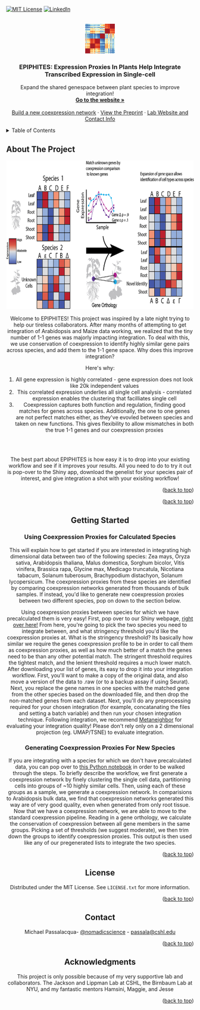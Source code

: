 <!-- Improved compatibility of back to top link: See: https://github.com/othneildrew/Best-README-Template/pull/73 -->
<a name="readme-top"></a>
<!--
*** Thanks for checking out the Best-README-Template. If you have a suggestion
*** that would make this better, please fork the repo and create a pull request
*** or simply open an issue with the tag "enhancement".
*** Don't forget to give the project a star!
*** Thanks again! Now go create something AMAZING! :D
-->



<!-- PROJECT SHIELDS -->
<!--
*** I'm using markdown "reference style" links for readability.
*** Reference links are enclosed in brackets [ ] instead of parentheses ( ).
*** See the bottom of this document for the declaration of the reference variables
*** for contributors-url, forks-url, etc. This is an optional, concise syntax you may use.
*** https://www.markdownguide.org/basic-syntax/#reference-style-links
-->

[![MIT License][license-shield]][license-url]
[![LinkedIn][linkedin-shield]][linkedin-url]



<!-- PROJECT LOGO -->
<br />
<div align="center">
  <a href="https://github.com/gillislab/Coexpression_Proxies">
    <img src="shiny_new_folder_test/static_assets/logo.png" alt="Logo" width="80" height="80">
  </a>

  <h3 align="center">EPIPHITES: Expression Proxies In Plants Help Integrate Transcribed Expression in Single-cell </h3>

  <p align="center">
    Expand the shared genespace between plant species to improve integration!
    <br />
    <a href="https://gillislab.shinyapps.io/epiphites_v11/"><strong>Go to the website »</strong></a>
    <br />
    <br />
    <a href="https://github.com/gillislab/Coexpression_Proxies/blob/main/Coexpression_network_template.ipynb">Build a new coexpression network</a>
    ·
    <a href="https://www.biorxiv.org/content/10.1101/2023.11.28.569145v1">View the Preprint</a>
    ·
    <a href="https://thedonnellycentre.utoronto.ca/faculty/jesse-gillis">Lab Website and Contact Info</a>
  </p>
</div>



<!-- TABLE OF CONTENTS -->
<details>
  <summary>Table of Contents</summary>
  <ol>
    <li>
      <a href="#about-the-project">About The Project</a>
    </li>
    <li>
      <a href="#getting-started">Getting Started</a>
      <ul>
        <li><a href="#Using Coexpression Proxies for Calculated Species">Using Coexpression Proxies for Calculated Species</a></li>
        <li><a href="#Generating Coexpression Proxies For New Species
">Generating Coexpression Proxies For New Species
</a></li>
      </ul>
    </li>
    <li><a href="#license">License</a></li>
    <li><a href="#contact">Contact</a></li>
    <li><a href="#acknowledgments">Acknowledgments</a></li>
  </ol>
</details>



<!-- ABOUT THE PROJECT -->
## About The Project
<div align="center">
  <a href="https://github.com/gillislab/Coexpression_Proxies">
    <img src="shiny_new_folder_test/static_assets/expressalog_diagram_for_shiny_trimmed.png" alt="Logo" width="800" height="400">
  </a>


Welcome to EPIPHITES! This project was inspired by a late night trying to help our tireless collaborators. After many months of attempting to get integration of Arabidopsis and Maize data working, we realized that the tiny number of 1-1 genes was majorly impacting integration. To deal with this, we use conservation of coexpression to identify highly similar gene pairs across species, and add them to the 1-1 gene space. Why does this improve integration?

Here's why:
1) All gene expression is highly correlated - gene expression does not look like 20k independent values
2) This correlated expression underlies all single cell analysis - correlated expression enables the clustering that facilliates single cell
3) Coexpression captures both function and regulation, finding good matches for genes across species. Additionally, the one to one genes are not perfect matches either, as they've evovled between species and taken on new functions. This gives flexibility to allow mismatches in both the true 1-1 genes and our coexpression proxies
  <br />
  <br />
    

The best part about EPIPHITES is how easy it is to drop into your existing workflow and see if it improves your results. All you need to do to try it out is pop-over to the Shiny app, download the genelist for your species pair of interest, and give integration a shot with your exisiting workflow! 


<p align="right">(<a href="#readme-top">back to top</a>)</p>




<p align="right">(<a href="#readme-top">back to top</a>)</p>



<!-- GETTING STARTED -->
## Getting Started

### Using Coexpression Proxies for Calculated Species

This will explain how to get started if you are interested in integrating high dimensional data between two of the following species: Zea mays, Oryza sativa, Arabidopsis thaliana, Malus domestica, Sorghum bicolor, Vitis vinifera, Brassica rapa, Glycine max, Medicago truncatula, Nicotiana tabacum, Solanum tuberosum, Brachypodium distachyon, Solanum lycopersicum. The coexpression proxies from these species are identified by comparing coexpression networks generated from thousands of bulk samples. If instead, you'd like to generate new coexpression proxies between two different species, pop on down to the section below. 


Using coexpression proxies between species for which we have precalculated them is very easy! First, pop over to our Shiny webpage,  [right over here!](https://gillislab.shinyapps.io/epiphites_v11/) From here, you're going to pick the two species you need to integrate between, and what stringency threshold you'd like the coexpression proxies at. What is the stringency threshold? Its basically how similar we require the genes coexpression profile to be in order to call them as coexpression proxies, as well as how much better of a match the genes need to be than any other potential match. The stringent threshold requires the tightest match, and the lenient threshold requires a much lower match. After downloading your list of genes, its easy to drop it into your integration workflow. First, you'll want to make a copy of the original data, and also move a version of the data to .raw (or to a backup assay if using Seurat). Next, you replace the gene names in one species with the matched gene from the other species based on the downloaded file, and then drop the non-matched genes from each dataset. Next, you'll do any preprocessing required for your chosen integration (for example, concatanating the files and setting a batch variable) and then run your chosen integration technique. Following integration, we recommend [Metaneighbor](https://github.com/gillislab/MetaNeighbor) for evaluating your integration quality! Please don't rely only on a 2 dimensional projection (eg. UMAP/TSNE) to evaluate integration. 

<!-- Generating Coexpression Proxies For New Species -->

### Generating Coexpression Proxies For New Species

If you are integrating with a species for which we don't have precalculated data, you can pop over to [this Python notebook](https://github.com/gillislab/Coexpression_Proxies/blob/main/Coexpression_network_template.ipynb) in order to be walked through the steps. To briefly describe the workflow, we first generate a coexpression network by finely clustering the single cell data, partitioning cells into groups of ~10 highly similar cells. Then, using each of these groups as a sample, we generate a coexpression network. In comparisions to Arabidopsis bulk data, we find that coexpression networks generated this way are of very good quality, even when generated from only root tissue. Now that we have a coexpression network, we are able to move to the standard coexpression pipeline. Reading in a gene orthology, we calculate the conservation of coexpression between all gene members in the same groups. Picking a set of thresholds (we suggest moderate), we then trim down the groups to identify coexpression proxies. This output is then used like any of our pregenerated lists to integrate the two species.

<p align="right">(<a href="#readme-top">back to top</a>)</p>



<!-- LICENSE -->
## License

Distributed under the MIT License. See `LICENSE.txt` for more information.

<p align="right">(<a href="#readme-top">back to top</a>)</p>


<!-- CONTACT -->
## Contact

Michael Passalacqua- [@nomadicscience](https://twitter.com/NomadicScience) - passala@cshl.edu


<p align="right">(<a href="#readme-top">back to top</a>)</p>



<!-- ACKNOWLEDGMENTS -->
## Acknowledgments

This project is only possible because of my very supportive lab and collaborators. The Jackson and Lippman Lab at CSHL, the Birnbaum Lab at NYU, and my fantastic mentors Hamsini, Maggie, and Jesse

<p align="right">(<a href="#readme-top">back to top</a>)</p>



<!-- MARKDOWN LINKS & IMAGES -->
<!-- https://www.markdownguide.org/basic-syntax/#reference-style-links -->
[contributors-shield]: https://img.shields.io/github/contributors/othneildrew/Best-README-Template.svg?style=for-the-badge
[contributors-url]: https://github.com/othneildrew/Best-README-Template/graphs/contributors
[forks-shield]: https://img.shields.io/github/forks/othneildrew/Best-README-Template.svg?style=for-the-badge
[forks-url]: https://github.com/othneildrew/Best-README-Template/network/members
[stars-shield]: https://img.shields.io/github/stars/othneildrew/Best-README-Template.svg?style=for-the-badge
[stars-url]: https://github.com/othneildrew/Best-README-Template/stargazers
[issues-shield]: https://img.shields.io/github/issues/othneildrew/Best-README-Template.svg?style=for-the-badge
[issues-url]: https://github.com/othneildrew/Best-README-Template/issues
[license-shield]: https://img.shields.io/github/license/othneildrew/Best-README-Template.svg?style=for-the-badge
[license-url]: https://github.com/othneildrew/Best-README-Template/blob/master/LICENSE.txt
[linkedin-shield]: https://img.shields.io/badge/-LinkedIn-black.svg?style=for-the-badge&logo=linkedin&colorB=555
[linkedin-url]: https://www.linkedin.com/in/michael-passalacqua-6085b3105/
[product-screenshot]: images/screenshot.png
[Next.js]: https://img.shields.io/badge/next.js-000000?style=for-the-badge&logo=nextdotjs&logoColor=white
[Next-url]: https://nextjs.org/
[React.js]: https://img.shields.io/badge/React-20232A?style=for-the-badge&logo=react&logoColor=61DAFB
[React-url]: https://reactjs.org/
[Vue.js]: https://img.shields.io/badge/Vue.js-35495E?style=for-the-badge&logo=vuedotjs&logoColor=4FC08D
[Vue-url]: https://vuejs.org/
[Angular.io]: https://img.shields.io/badge/Angular-DD0031?style=for-the-badge&logo=angular&logoColor=white
[Angular-url]: https://angular.io/
[Svelte.dev]: https://img.shields.io/badge/Svelte-4A4A55?style=for-the-badge&logo=svelte&logoColor=FF3E00
[Svelte-url]: https://svelte.dev/
[Laravel.com]: https://img.shields.io/badge/Laravel-FF2D20?style=for-the-badge&logo=laravel&logoColor=white
[Laravel-url]: https://laravel.com
[Bootstrap.com]: https://img.shields.io/badge/Bootstrap-563D7C?style=for-the-badge&logo=bootstrap&logoColor=white
[Bootstrap-url]: https://getbootstrap.com
[JQuery.com]: https://img.shields.io/badge/jQuery-0769AD?style=for-the-badge&logo=jquery&logoColor=white
[JQuery-url]: https://jquery.com 
